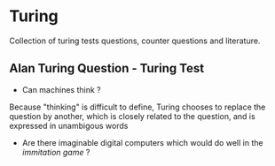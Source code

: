 Turing
===========
Collection of turing tests questions, counter questions and literature.

## Alan Turing Question - Turing Test 

* Can machines think ?

Because "thinking" is difficult to define, Turing chooses to replace the question
by another, which is closely related to the question, and is expressed in unambigous words

* Are there imaginable digital computers which would do well in the *immitation game* ?
